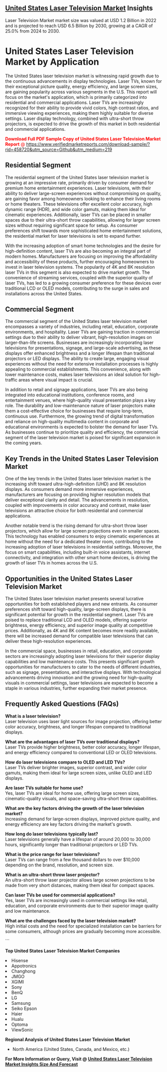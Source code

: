 <h2><a href="https://www.verifiedmarketreports.com/download-sample/?rid=458720&amp;utm_source=Github&amp;utm_medium=219" target="_blank">United States Laser Television Market</a> Insights</h2><p>Laser Television Market market size was valued at USD 1.2 Billion in 2022 and is projected to reach USD 6.5 Billion by 2030, growing at a CAGR of 25.0% from 2024 to 2030.</p><p> <h1>United States Laser Television Market by Application</h1> <p>The United States laser television market is witnessing rapid growth due to the continuous advancements in display technologies. Laser TVs, known for their exceptional picture quality, energy efficiency, and large screen sizes, are gaining popularity across various segments in the U.S. This report will focus on the market's application, which is primarily categorized into residential and commercial applications. Laser TVs are increasingly recognized for their ability to provide vivid colors, high contrast ratios, and immersive viewing experiences, making them highly suitable for diverse settings. Laser display technology, combined with ultra-short throw projectors, is expected to drive the growth of this market in both residential and commercial applications.</p> <p><p><span class=""><span style="color: #ff0000;"><strong>Download Full PDF Sample Copy of United States Laser Television Market Report</strong> @ </span><a href="https://www.verifiedmarketreports.com/download-sample/?rid=458720&amp;utm_source=Github&amp;utm_medium=219" target="_blank">https://www.verifiedmarketreports.com/download-sample/?rid=458720&amp;utm_source=Github&amp;utm_medium=219</a></span></p></p> <h2>Residential Segment</h2> <p>The residential segment of the United States laser television market is growing at an impressive rate, primarily driven by consumer demand for premium home entertainment experiences. Laser televisions, with their ability to deliver large-screen experiences without compromising on quality, are gaining favor among homeowners looking to enhance their living rooms or home theaters. These televisions offer excellent color accuracy, high dynamic range (HDR), and wide color gamuts, making them ideal for cinematic experiences. Additionally, laser TVs can be placed in smaller spaces due to their ultra-short throw capabilities, allowing for larger screen sizes without requiring significant space for setup. As consumer preferences shift towards more sophisticated home entertainment solutions, the residential market for laser televisions is set to expand further.</p> <p>With the increasing adoption of smart home technologies and the desire for high-definition content, laser TVs are also becoming an integral part of modern homes. Manufacturers are focusing on improving the affordability and accessibility of these products, further encouraging homeowners to invest in laser television systems. The popularity of 4K and 8K resolution laser TVs in this segment is also expected to drive market growth. The convenience of streaming services, coupled with the superior quality of laser TVs, has led to a growing consumer preference for these devices over traditional LCD or OLED models, contributing to the surge in sales and installations across the United States.</p> <h2>Commercial Segment</h2> <p>The commercial segment of the United States laser television market encompasses a variety of industries, including retail, education, corporate environments, and hospitality. Laser TVs are gaining traction in commercial settings due to their ability to deliver vibrant, high-resolution images on larger-than-life screens. Businesses are increasingly incorporating laser televisions for presentations, signage, and large-scale advertising, as these displays offer enhanced brightness and a longer lifespan than traditional projectors or LED displays. The ability to create large, engaging visual experiences without the need for extensive installation processes is highly appealing to commercial establishments. This convenience, along with lower maintenance costs, makes laser televisions an ideal solution for high-traffic areas where visual impact is crucial.</p> <p>In addition to retail and signage applications, laser TVs are also being integrated into educational institutions, conference rooms, and entertainment venues, where high-quality visual presentation plays a key role. The durability and low-maintenance nature of laser projectors make them a cost-effective choice for businesses that require long-term, continuous use. Furthermore, the growing trend of digital transformation and reliance on high-quality multimedia content in corporate and educational environments is expected to bolster the demand for laser TVs. As businesses continue to prioritize quality and efficiency, the commercial segment of the laser television market is poised for significant expansion in the coming years.</p> <h2>Key Trends in the United States Laser Television Market</h2> <p>One of the key trends in the United States laser television market is the increasing shift toward ultra-high-definition (UHD) and 8K resolution displays. As consumers demand more immersive experiences, manufacturers are focusing on providing higher resolution models that deliver exceptional clarity and detail. The advancements in resolution, coupled with improvements in color accuracy and contrast, make laser televisions an attractive choice for both residential and commercial applications.</p> <p>Another notable trend is the rising demand for ultra-short throw laser projectors, which allow for large screen projections even in smaller spaces. This technology has enabled consumers to enjoy cinematic experiences at home without the need for a dedicated theater room, contributing to the increasing adoption of laser televisions in residential settings. Moreover, the focus on smart capabilities, including built-in voice assistants, internet connectivity, and integration with other smart home devices, is driving the growth of laser TVs in homes across the U.S.</p> <h2>Opportunities in the United States Laser Television Market</h2> <p>The United States laser television market presents several lucrative opportunities for both established players and new entrants. As consumer preferences shift toward high-quality, large-screen displays, there is significant potential for growth in the residential segment. Laser TVs are poised to replace traditional LCD and OLED models, offering superior brightness, energy efficiency, and superior image quality at competitive prices. Additionally, as 4K and 8K content becomes more readily available, there will be increased demand for compatible laser televisions that can deliver these high-resolution experiences.</p> <p>In the commercial space, businesses in retail, education, and corporate sectors are increasingly adopting laser televisions for their superior display capabilities and low maintenance costs. This presents significant growth opportunities for manufacturers to cater to the needs of different industries, such as signage, presentations, and interactive displays. With technological advancements driving innovation and the growing need for high-quality visuals in commercial settings, laser televisions are expected to become a staple in various industries, further expanding their market presence.</p> <h2>Frequently Asked Questions (FAQs)</h2> <p><b>What is a laser television?</b><br>Laser television uses laser light sources for image projection, offering better color accuracy, brightness, and longer lifespan compared to traditional displays.</p> <p><b>What are the advantages of laser TVs over traditional displays?</b><br>Laser TVs provide higher brightness, better color accuracy, longer lifespan, and energy efficiency compared to conventional LED or OLED televisions.</p> <p><b>How do laser televisions compare to OLED and LED TVs?</b><br>Laser TVs deliver brighter images, superior contrast, and wider color gamuts, making them ideal for large screen sizes, unlike OLED and LED displays.</p> <p><b>Are laser TVs suitable for home use?</b><br>Yes, laser TVs are ideal for home use, offering large screen sizes, cinematic-quality visuals, and space-saving ultra-short throw capabilities.</p> <p><b>What are the key factors driving the growth of the laser television market?</b><br>Increasing demand for large-screen displays, improved picture quality, and energy efficiency are key factors driving the market's growth.</p> <p><b>How long do laser televisions typically last?</b><br>Laser televisions generally have a lifespan of around 20,000 to 30,000 hours, significantly longer than traditional projectors or LED TVs.</p> <p><b>What is the price range for laser televisions?</b><br>Laser TVs can range from a few thousand dollars to over $10,000 depending on the brand, resolution, and screen size.</p> <p><b>What is an ultra-short throw laser projector?</b><br>An ultra-short throw laser projector allows large screen projections to be made from very short distances, making them ideal for compact spaces.</p> <p><b>Can laser TVs be used for commercial applications?</b><br>Yes, laser TVs are increasingly used in commercial settings like retail, education, and corporate environments due to their superior image quality and low maintenance.</p> <p><b>What are the challenges faced by the laser television market?</b><br>High initial costs and the need for specialized installation can be barriers for some consumers, although prices are gradually becoming more accessible.</p> ```</p><p><strong>Top United States Laser Television Market Companies</strong></p><div data-test-id=""><p><li>Hisense</li><li> Appotronics</li><li> Changhong</li><li> JMGO</li><li> XGIMI</li><li> Sony</li><li> BenQ</li><li> LG</li><li> Samsung</li><li> Seiko Epson</li><li> Haier</li><li> Hualu</li><li> Optoma</li><li> ViewSonic</li></p><div><strong>Regional Analysis of&nbsp;United States Laser Television Market</strong></div><ul><li dir="ltr"><p dir="ltr">North America&nbsp;(United States, Canada, and Mexico, etc.)</p></li></ul><p><strong>For More Information or Query, Visit @&nbsp;</strong><strong><a href="https://www.verifiedmarketreports.com/product/laser-television-market/?utm_source=Github&amp;utm_medium=219" target="_blank">United States Laser Television Market Insights Size And Forecast</a></strong></p></div>
